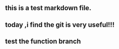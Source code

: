## this is a test markdown file.

## today ,i find the git is very useful!!!

## test the function branch